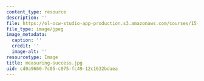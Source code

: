 ```yaml
---
content_type: resource
description: ''
file: https://ol-ocw-studio-app-production.s3.amazonaws.com/courses/15-960-new-executive-thinking-social-impact-technology-projects-fall-2017-spring-2018/cd0a96607c05c075fc4912c1632bdaea_measuring-success.jpg
file_type: image/jpeg
image_metadata:
  caption: ''
  credit: ''
  image-alt: ''
resourcetype: Image
title: measuring-success.jpg
uid: cd0a9660-7c05-c075-fc49-12c1632bdaea
---
```


